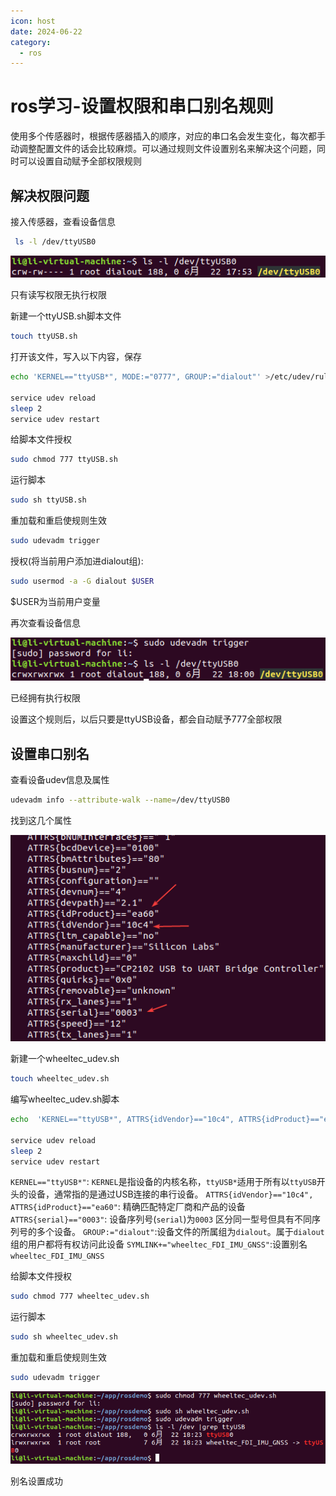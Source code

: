 ```yaml
---
icon: host
date: 2024-06-22
category:
  - ros
---
```

# ros学习-设置权限和串口别名规则

使用多个传感器时，根据传感器插入的顺序，对应的串口名会发生变化，每次都手动调整配置文件的话会比较麻烦。可以通过规则文件设置别名来解决这个问题，同时可以设置自动赋予全部权限规则

## 解决权限问题

接入传感器，查看设备信息

```bash
 ls -l /dev/ttyUSB0
```

![设备信息](/assets/images/other/ros/rosSetUdev/vmware_UXutHu2uyk.png)

只有读写权限无执行权限

新建一个ttyUSB.sh脚本文件
```bash
touch ttyUSB.sh
```
打开该文件，写入以下内容，保存
```bash
echo 'KERNEL=="ttyUSB*", MODE:="0777", GROUP:="dialout"' >/etc/udev/rules.d/ttyUSB.rules

service udev reload
sleep 2
service udev restart
```

给脚本文件授权

```bash
sudo chmod 777 ttyUSB.sh
```

运行脚本

```bash
sudo sh ttyUSB.sh
```

重加载和重启使规则生效

```bash
sudo udevadm trigger
```

授权(将当前用户添加进dialout组):

```bash
sudo usermod -a -G dialout $USER
```

$USER为当前用户变量

再次查看设备信息

![设备信息](/assets/images/other/ros/rosSetUdev/vmware_XTmNJvWDLV.png)

已经拥有执行权限

设置这个规则后，以后只要是ttyUSB设备，都会自动赋予777全部权限

## 设置串口别名

查看设备udev信息及属性

```bash
udevadm info --attribute-walk --name=/dev/ttyUSB0
```

找到这几个属性

![设备属性](/assets/images/other/ros/rosSetUdev/vmware_Hh5Mo3zDPb.png)

新建一个wheeltec_udev.sh

```bash
touch wheeltec_udev.sh
```

编写wheeltec_udev.sh脚本

```bash
echo  'KERNEL=="ttyUSB*", ATTRS{idVendor}=="10c4", ATTRS{idProduct}=="ea60", ATTRS{serial}=="0003", GROUP:="dialout", SYMLINK+="wheeltec_FDI_IMU_GNSS"' >/etc/udev/rules.d/wheeltec_fdi_imu_gnss.rules

service udev reload
sleep 2
service udev restart
```

`KERNEL=="ttyUSB*"`: `KERNEL`是指设备的内核名称，`ttyUSB*`适用于所有以`ttyUSB`开头的设备，通常指的是通过USB连接的串行设备。
`ATTRS{idVendor}=="10c4", ATTRS{idProduct}=="ea60"`: 精确匹配特定厂商和产品的设备
`ATTRS{serial}=="0003"`: 设备序列号(`serial`)为`0003` 区分同一型号但具有不同序列号的多个设备。
`GROUP:="dialout"`:设备文件的所属组为`dialout`。属于`dialout`组的用户都将有权访问此设备
`SYMLINK+="wheeltec_FDI_IMU_GNSS"`:设置别名`wheeltec_FDI_IMU_GNSS`

给脚本文件授权

```bash
sudo chmod 777 wheeltec_udev.sh
```

运行脚本

```bash
sudo sh wheeltec_udev.sh
```

重加载和重启使规则生效

```bash
sudo udevadm trigger
```

![执行结果](/assets/images/other/ros/rosSetUdev/vmware_wMHqP2Z6X9.png)

别名设置成功